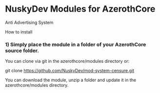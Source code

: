 ﻿# NuskyDev Modules for AzerothCore

Anti Advertising System

How to install

### 1) Simply place the module in a folder of your AzerothCore source folder.

You can clone via git in the azerothcore/modules directory or:

git clone https://github.com/NuskyDev/mod-system-censure.git

You can download the module, unzip a folder and update it in the azerothcore/modules directory.